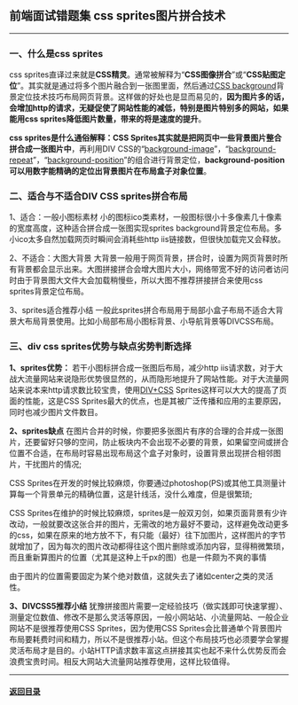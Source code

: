 ## 前端面试错题集 css sprites图片拼合技术

---

### 一、什么是css sprites

css sprites直译过来就是**CSS精灵**。通常被解释为“**CSS图像拼合**”或“**CSS贴图定位**”。其实就是通过将多个图片融合到一张图里面，然后通过[CSS background](http://www.divcss5.com/rumen/r125.shtml)背景定位技术技巧布局网页背景。这样做的好处也是显而易见的，**因为图片多的话，会增加http的请求，无疑促使了网站性能的减低，特别是图片特别多的网站，如果能用css sprites降低图片数量，带来的将是速度的提升**。

**css sprites是什么通俗解释：**CSS Sprites其实就是把网页中一些背景图片整合**拼合成一张图片中**，再利用DIV CSS的“[background-image](http://www.divcss5.com/rumen/r125.shtml)”，“[background- repeat](http://www.divcss5.com/rumen/r125.shtml)”，“[background-position](http://www.divcss5.com/rumen/r125.shtml)”的组合进行背景定位，**background-position可以用数字能精确的定位出背景图片在布局盒子对象位置**。

### 二、适合与不适合DIV CSS sprites拼合布局

1、适合：一般小图标素材
小的图标ico类素材，一般图标很小十多像素几十像素的宽度高度，这种适合拼合成一张图实现sprites background背景定位布局。多小ico太多自然加载网页时瞬间会消耗些http iis链接数，但很快加载完又会释放。

2、不适合：大图大背景
大背景一般用于网页背景，拼合时，设置为网页背景时所有背景都会显示出来。大图拼接拼合会增大图片大小，网络带宽不好的访问者访问时由于背景图大文件大会加载稍慢些，所以大图不推荐拼接拼合来使用css sprites背景定位布局。

3、sprites适合推荐小结
一般此sprites拼合布局用于局部小盒子布局不适合大背景大布局背景使用。比如小局部布局小图标背景、小导航背景等DIVCSS布局。

### 三、div css sprites优势与缺点劣势判断选择

**1、sprites优势：**
若干小图标拼合成一张图后布局，减少http iis请求数，对于大战大流量网站来说隐形优势很显然的，从而隐形地提升了网站性能。对于大流量网站来说本来http请求数比较宝贵，使用[DIV+CSS](http://www.divcss5.com/) Sprites这样可以大大的提高了页面的性能，这是CSS Sprites最大的优点，也是其被广泛传播和应用的主要原因，同时也减少图片文件数目。


**2、sprites缺点**
在图片合并的时候，你要把多张图片有序的合理的合并成一张图片，还要留好只够的空间，防止板块内不会出现不必要的背景，如果留空间或拼合位置不合适，在布局时容易出现布局这个盒子对象时，设置背景出现拼合相邻图片，干扰图片的情况;

CSS Sprites在开发的时候比较麻烦，你要通过photoshop(PS)或其他工具测量计算每一个背景单元的精确位置，这是针线活，没什么难度，但是很繁琐;

CSS Sprites在维护的时候比较麻烦，sprites是一般双刃剑，如果页面背景有少许改动，一般就要改这张合并的图片，无需改的地方最好不要动，这样避免改动更多的css，如果在原来的地方放不下，有只能（最好）往下加图片，这样图片的字节就增加了，因为每次的图片改动都得往这个图片删除或添加内容，显得稍微繁琐，而且重新算图片的位置（尤其是这种上千px的图）也是一件颇为不爽的事情

由于图片的位置需要固定为某个绝对数值，这就失去了诸如center之类的灵活性。

**3、DIVCSS5推荐小结**
犹豫拼接图片需要一定经验技巧（做实践即可快速掌握）、测量定位数值、修改不是那么灵活等原因，一般小网站站、小流量网站、一般企业网站不是很推荐使用CSS Sprites，因为使用CSS Sprites会比普通单个背景图片布局要耗费时间和精力，所以不是很推荐小站。但这个布局技巧也必须要学会掌握灵活布局才是目的。小站HTTP请求数丰富这点拼接其实也起不来什么优势反而会浪费宝贵时间。相反大网站大流量网站推荐使用，这样比较值得。

---

#### [返回目录](./)



